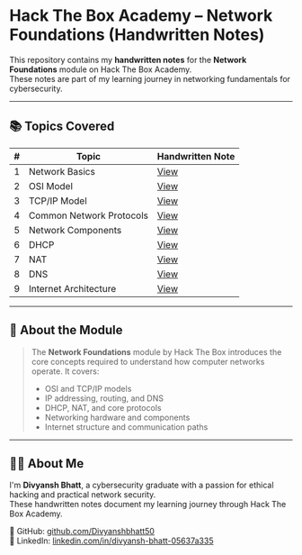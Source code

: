 # Hack The Box Academy – Network Foundations (Handwritten Notes)

This repository contains my **handwritten notes** for the **Network Foundations** module on Hack The Box Academy.  
These notes are part of my learning journey in networking fundamentals for cybersecurity.

---

## 📚 Topics Covered

| #  | Topic                      | Handwritten Note |
|----|----------------------------|------------------|
| 1  | Network Basics             | [View](./handwritten-notes/01-network-basics.pdf) |
| 2  | OSI Model                  | [View](./handwritten-notes/02-osi-model.pdf) |
| 3  | TCP/IP Model               | [View](./handwritten-notes/03-tcp-ip-model.pdf) |
| 4  | Common Network Protocols   | [View](./handwritten-notes/04-common-network-protocols.pdf) |
| 5  | Network Components         | [View](./handwritten-notes/05-network-components.pdf) |
| 6  | DHCP                       | [View](./handwritten-notes/06-dhcp.pdf) |
| 7  | NAT                        | [View](./handwritten-notes/07-nat.pdf) |
| 8  | DNS                        | [View](./handwritten-notes/08-dns.pdf) |
| 9  | Internet Architecture      | [View](./handwritten-notes/09-internet-architecture.pdf) |

---

## 🧠 About the Module

> The **Network Foundations** module by Hack The Box introduces the core concepts required to understand how computer networks operate. It covers:
> - OSI and TCP/IP models
> - IP addressing, routing, and DNS
> - DHCP, NAT, and core protocols
> - Networking hardware and components
> - Internet structure and communication paths

---

## 🙋‍♂️ About Me

I'm **Divyansh Bhatt**, a cybersecurity graduate with a passion for ethical hacking and practical network security.  
These handwritten notes document my learning journey through Hack The Box Academy.

🔗 GitHub: [github.com/Divyanshbhatt50](https://github.com/DivyanshBhatt)  
🔗 LinkedIn: [linkedin.com/in/divyansh-bhatt-05637a335](https://www.linkedin.com/in/divyansh-bhatt-05637a335)

